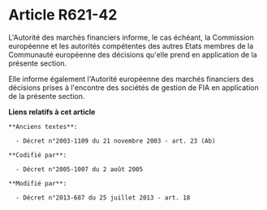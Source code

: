 # Article R621-42

L'Autorité des marchés financiers informe, le cas échéant, la Commission européenne et les autorités compétentes des autres
Etats membres de la Communauté européenne des décisions qu'elle prend en application de la présente section.

Elle informe également l'Autorité européenne des marchés financiers des décisions prises à l'encontre des sociétés de gestion
de FIA en application de la présente section.

**Liens relatifs à cet article**

	**Anciens textes**:

	  - Décret n°2003-1109 du 21 novembre 2003 - art. 23 (Ab)

	**Codifié par**:

	  - Décret n°2005-1007 du 2 août 2005

	**Modifié par**:

	  - Décret n°2013-687 du 25 juillet 2013 - art. 18
